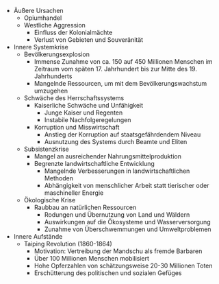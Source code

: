 - Äußere Ursachen
    - Opiumhandel
    - Westliche Aggression
        - Einfluss der Kolonialmächte
        - Verlust von Gebieten und Souveränität
- Innere Systemkrise
    - Bevölkerungsexplosion
        - Immense Zunahme von ca. 150 auf 450 Millionen Menschen im Zeitraum vom späten 17. Jahrhundert bis zur Mitte des 19. Jahrhunderts
        - Mangelnde Ressourcen, um mit dem Bevölkerungswachstum umzugehen
    - Schwäche des Herrschaftssystems
        - Kaiserliche Schwäche und Unfähigkeit
            - Junge Kaiser und Regenten
            - Instabile Nachfolgeregelungen
        - Korruption und Misswirtschaft
            - Anstieg der Korruption auf staatsgefährdendem Niveau
            - Ausnutzung des Systems durch Beamte und Eliten
    - Subsistenzkrise
        - Mangel an ausreichender Nahrungsmittelproduktion
        - Begrenzte landwirtschaftliche Entwicklung
            - Mangelnde Verbesserungen in landwirtschaftlichen Methoden
            - Abhängigkeit von menschlicher Arbeit statt tierischer oder maschineller Energie
    - Ökologische Krise
        - Raubbau an natürlichen Ressourcen
            - Rodungen und Übernutzung von Land und Wäldern
            - Auswirkungen auf die Ökosysteme und Wasserversorgung
            - Zunahme von Überschwemmungen und Umweltproblemen
- Innere Aufstände
    - Taiping Revolution (1860-1864)
        - Motivation: Vertreibung der Mandschu als fremde Barbaren
        - Über 100 Millionen Menschen mobilisiert
        - Hohe Opferzahlen von schätzungsweise 20-30 Millionen Toten
        - Erschütterung des politischen und sozialen Gefüges